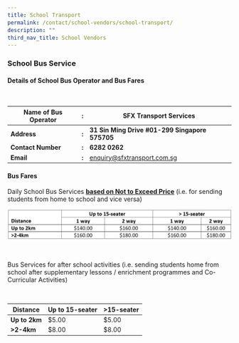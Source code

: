 ```yaml
---
title: School Transport
permalink: /contact/school-vendors/school-transport/
description: ""
third_nav_title: School Vendors
---
```

### **School Bus Service**
#### **Details of School Bus Operator and Bus Fares**

<br>


| Name of Bus Operator | : | SFX Transport Services |
| -------- | -------- | -------- |
| **Address**     | **:**     | **31 Sin Ming Drive #01-299 Singapore 575705**     |
| **Contact Number** | **:** | **6282 0262** |
| **Email** | **:**  | enquiry@sfxtransport.com.sg |


#### **Bus Fares**

Daily School Bus Services **<u>based on Not to Exceed Price</u>** (i.e. for sending students from home to 
school and vice versa)
<br>

![](/images/School%20Vendors/annotation%202023-07-25%20110410.jfif)

<br>

Bus Services for after school activities (i.e. sending students home from school after supplementary lessons / enrichment programmes and Co-Curricular Activities) 

<br>

| Distance | Up to 15-seater | &gt;15-seater |
| -------- | -------- | -------- |
| **Up to 2km**     | $5.00     | $5.00     |
| **&gt;2-4km**     | $8.00     | $8.00     |